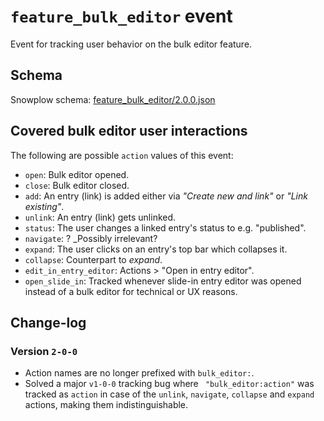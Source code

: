 # `feature_bulk_editor` event
Event for tracking user behavior on the bulk editor feature.

## Schema
Snowplow schema: [feature_bulk_editor/2.0.0.json](https://github.com/contentful/com.contentful-schema-registry/blob/master/schemas/com.contentful/feature_bulk_editor/jsonschema/2-0-0)

## Covered bulk editor user interactions
The following are possible `action` values of this event:
 - `open`: Bulk editor opened.
 - `close`: Bulk editor closed.
 - `add`: An entry (link) is added either via _"Create new and link"_ or _"Link existing"_.
 - `unlink`: An entry (link) gets unlinked.
 - `status`: The user changes a linked entry's status to e.g. "published".
 - `navigate`: ? _Possibly irrelevant?
 - `expand`: The user clicks on an entry's top bar which collapses it.
 - `collapse`:  Counterpart to _expand_.
 - `edit_in_entry_editor`: Actions > "Open in entry editor".
 - `open_slide_in`: Tracked whenever slide-in entry editor was opened instead of a bulk editor for technical or UX reasons.

## Change-log
### Version `2-0-0`
 - Action names are no longer prefixed with `bulk_editor:`.
 - Solved a major `v1-0-0` tracking bug where ` "bulk_editor:action"` was tracked as `action` in case of the `unlink`, `navigate`, `collapse` and `expand` actions, making them indistinguishable.
